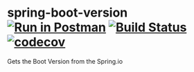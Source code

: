 # spring-boot-version [![Run in Postman](https://run.pstmn.io/button.svg)](https://app.getpostman.com/run-collection/67352ad3a26a55adf63a#?env%5BSPRING_vpv.io%5D=W3sia2V5IjoiRU5EUE9JTlQiLCJ2YWx1ZSI6Imh0dHBzOi8vYm9vdHRyZWUudnB2LmlvIiwiZGVzY3JpcHRpb24iOiIiLCJ0eXBlIjoidGV4dCIsImVuYWJsZWQiOnRydWV9XQ==) [![Build Status](https://travis-ci.com/reflexdemon/spring-boot-version.svg?branch=master)](https://travis-ci.com/reflexdemon/spring-boot-version) [![codecov](https://codecov.io/gh/reflexdemon/spring-boot-version/branch/master/graph/badge.svg)](https://codecov.io/gh/reflexdemon/spring-boot-version)



Gets the Boot Version from the Spring.io
